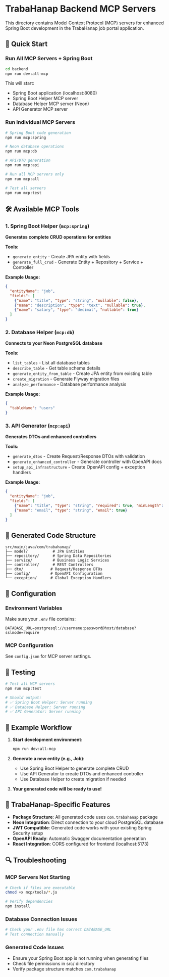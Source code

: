 # TrabaHanap Backend MCP Servers

This directory contains Model Context Protocol (MCP) servers for enhanced Spring Boot development in the TrabaHanap job portal application.

## 🚀 Quick Start

### Run All MCP Servers + Spring Boot
```bash
cd backend
npm run dev:all-mcp
```

This will start:
- Spring Boot application (localhost:8080)
- Spring Boot Helper MCP server
- Database Helper MCP server (Neon)
- API Generator MCP server

### Run Individual MCP Servers
```bash
# Spring Boot code generation
npm run mcp:spring

# Neon database operations
npm run mcp:db

# API/DTO generation
npm run mcp:api

# Run all MCP servers only
npm run mcp:all

# Test all servers
npm run mcp:test
```

## 🛠 Available MCP Tools

### 1. Spring Boot Helper (`mcp:spring`)
**Generates complete CRUD operations for entities**

**Tools:**
- `generate_entity` - Create JPA entity with fields
- `generate_full_crud` - Generate Entity + Repository + Service + Controller

**Example Usage:**
```json
{
  "entityName": "job",
  "fields": [
    {"name": "title", "type": "string", "nullable": false},
    {"name": "description", "type": "text", "nullable": true},
    {"name": "salary", "type": "decimal", "nullable": true}
  ]
}
```

### 2. Database Helper (`mcp:db`)
**Connects to your Neon PostgreSQL database**

**Tools:**
- `list_tables` - List all database tables
- `describe_table` - Get table schema details
- `generate_entity_from_table` - Create JPA entity from existing table
- `create_migration` - Generate Flyway migration files
- `analyze_performance` - Database performance analysis

**Example Usage:**
```json
{
  "tableName": "users"
}
```

### 3. API Generator (`mcp:api`)
**Generates DTOs and enhanced controllers**

**Tools:**
- `generate_dtos` - Create Request/Response DTOs with validation
- `generate_enhanced_controller` - Generate controller with OpenAPI docs
- `setup_api_infrastructure` - Create OpenAPI config + exception handlers

**Example Usage:**
```json
{
  "entityName": "job",
  "fields": [
    {"name": "title", "type": "string", "required": true, "minLength": 3, "maxLength": 100},
    {"name": "email", "type": "string", "email": true}
  ]
}
```

## 📁 Generated Code Structure

```
src/main/java/com/trabahanap/
├── model/           # JPA Entities
├── repository/      # Spring Data Repositories
├── service/         # Business Logic Services
├── controller/      # REST Controllers
├── dto/            # Request/Response DTOs
├── config/         # OpenAPI Configuration
└── exception/      # Global Exception Handlers
```

## 🔧 Configuration

### Environment Variables
Make sure your `.env` file contains:
```env
DATABASE_URL=postgresql://username:password@host/database?sslmode=require
```

### MCP Configuration
See `config.json` for MCP server settings.

## 🧪 Testing

```bash
# Test all MCP servers
npm run mcp:test

# Should output:
# ✅ Spring Boot Helper: Server running
# ✅ Database Helper: Server running  
# ✅ API Generator: Server running
```

## 📝 Example Workflow

1. **Start development environment:**
   ```bash
   npm run dev:all-mcp
   ```

2. **Generate a new entity (e.g., Job):**
   - Use Spring Boot Helper to generate complete CRUD
   - Use API Generator to create DTOs and enhanced controller
   - Use Database Helper to create migration if needed

3. **Your generated code will be ready to use!**

## 🎯 TrabaHanap-Specific Features

- **Package Structure**: All generated code uses `com.trabahanap` package
- **Neon Integration**: Direct connection to your cloud PostgreSQL database
- **JWT Compatible**: Generated code works with your existing Spring Security setup
- **OpenAPI Ready**: Automatic Swagger documentation generation
- **React Integration**: CORS configured for frontend (localhost:5173)

## 🔍 Troubleshooting

### MCP Servers Not Starting
```bash
# Check if files are executable
chmod +x mcp/tools/*.js

# Verify dependencies
npm install
```

### Database Connection Issues
```bash
# Check your .env file has correct DATABASE_URL
# Test connection manually
```

### Generated Code Issues
- Ensure your Spring Boot app is not running when generating files
- Check file permissions in src/ directory
- Verify package structure matches `com.trabahanap`
